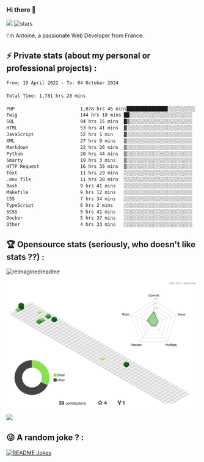 ### Hi there 👋

![](https://komarev.com/ghpvc/?username=niotna)
<img src="https://img.shields.io/github/stars/niotna?label=Stars" alt="stars">

I'm Antoine, a passionate Web Developer from France.

## :zap: Private stats (about my personal or professional projects) : 

<!--START_SECTION:waka-->

```txt
From: 19 April 2022 - To: 04 October 2024

Total Time: 1,781 hrs 28 mins

PHP                        1,078 hrs 45 mins███████████████░░░░░░░░░░   60.55 %
Twig                       144 hrs 18 mins ██░░░░░░░░░░░░░░░░░░░░░░░   08.10 %
SQL                        94 hrs 15 mins  █▒░░░░░░░░░░░░░░░░░░░░░░░   05.29 %
HTML                       53 hrs 41 mins  ▓░░░░░░░░░░░░░░░░░░░░░░░░   03.01 %
JavaScript                 52 hrs 1 min    ▓░░░░░░░░░░░░░░░░░░░░░░░░   02.92 %
XML                        27 hrs 9 mins   ▒░░░░░░░░░░░░░░░░░░░░░░░░   01.52 %
Markdown                   22 hrs 26 mins  ▒░░░░░░░░░░░░░░░░░░░░░░░░   01.26 %
Python                     20 hrs 44 mins  ▒░░░░░░░░░░░░░░░░░░░░░░░░   01.16 %
Smarty                     19 hrs 3 mins   ▒░░░░░░░░░░░░░░░░░░░░░░░░   01.07 %
HTTP Request               16 hrs 35 mins  ▒░░░░░░░░░░░░░░░░░░░░░░░░   00.93 %
Text                       11 hrs 29 mins  ░░░░░░░░░░░░░░░░░░░░░░░░░   00.64 %
.env file                  11 hrs 28 mins  ░░░░░░░░░░░░░░░░░░░░░░░░░   00.64 %
Bash                       9 hrs 41 mins   ░░░░░░░░░░░░░░░░░░░░░░░░░   00.54 %
Makefile                   9 hrs 12 mins   ░░░░░░░░░░░░░░░░░░░░░░░░░   00.52 %
CSS                        7 hrs 34 mins   ░░░░░░░░░░░░░░░░░░░░░░░░░   00.43 %
TypeScript                 6 hrs 2 mins    ░░░░░░░░░░░░░░░░░░░░░░░░░   00.34 %
SCSS                       5 hrs 41 mins   ░░░░░░░░░░░░░░░░░░░░░░░░░   00.32 %
Docker                     5 hrs 37 mins   ░░░░░░░░░░░░░░░░░░░░░░░░░   00.32 %
Other                      4 hrs 33 mins   ░░░░░░░░░░░░░░░░░░░░░░░░░   00.26 %
```

<!--END_SECTION:waka-->

## :trophy: Opensource stats (seriously, who doesn't like stats ??) : 

<!---
[![Top Langs](https://github-readme-stats.vercel.app/api/top-langs/?username=niotna)](https://github.com/anuraghazra/github-readme-stats) 
-->
<img src="https://myreadme.vercel.app/api/embed/niotna?panels=userstatistics,toprepositories,toplanguages,commitgraph" alt="reimaginedreadme" />

![](./profile-3d-contrib/profile-green-animate.svg)

<img src="https://github-profile-trophy.vercel.app/?username=niotna&theme=juicyfresh&no-bg=true" />

## :stuck_out_tongue_winking_eye: A random joke ? : 

<a href="https://readme-jokes.vercel.app"><img align="center" src="https://readme-jokes.vercel.app/api" alt="README Jokes"></a>
